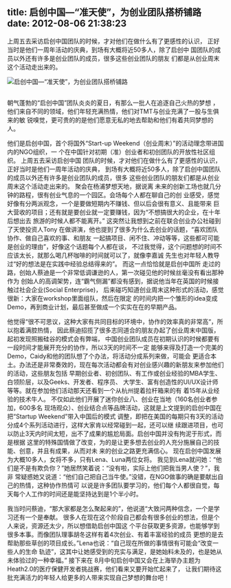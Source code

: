 title: 启创中国—“准天使”，为创业团队搭桥铺路
date: 2012-08-06 21:38:23
---

上周五去采访启创中国团队的时候，才对他们在做什么有了更感性的认识，
正好当时是他们一周年活动的庆典，到场有大概将近50多人，除了启创中
国团队的成员以外还有许多是创业团队的成员，很多这些创业团队的朋友
们都是从创业周末这个活动走出来的。

<img title="启创中国—“准天使”，为创业团队搭桥铺路" src="http://www.teambition.com/download/51594cc9e8cf147e7dc1fe8e"/>

##

朝气蓬勃的“启创中国”团队炎炎的夏日，有那么一批人在追逐自己火热的梦想
，他们来自不同的领域，他们年轻充满热情，他们对TMT与创业充满了一股与生俱来的敏
锐嗅觉，更可贵的的是他们愿意无私的地去帮助和他们有着共同梦想的人。

他们是启创中国，首个将国外“Start-up Weekend（创业周末）”的活动理念带进国内的NGO组织，一
个在中国针对初期（准）创业者和初创团队的开放性社区组织。  上周五去采访启创中国
团队的时候，才对他们在做什么有了更感性的认识，正好当时是他们一周年活动的庆典，
到场有大概将近50多人，除了启创中国团队的成员以外还有许多是创业团队的成员，很多
这些创业团队的朋友们都是从创业周末这个活动走出来的。  聚会在杨浦梦想天地，据说离
未来的创新工场也就几分钟的路程，很有创业气息的一个园区。会场每个人都在聊自己的创
业感受，感觉好像有分两派观念，一个是要做短期内不赚钱、但以后会很有意义、且能带来
巨大营收的项目；还有就是要创业就一定要赚钱，因为“不想搞很大的企业，在十年后想出去
旅游的时候人都不能离开。”  这突然让我想到之前在联合创业办公社碰到了天使投资人Tony
在做讲演，他也提到了很多为什么去创业的话题，“喜欢团队协作、做自己喜欢的事、和朋友
一起搞项目、闲不住、冲动等等，这些都可可能是创业的理由”，好像这个话题每个人都在谈，
不过我觉得，这个问题想的时间不应该太长，就那么喝几杯咖啡的时间就可以了，就像李嘉诚
先生也对年轻人教导过“好的想法是在实践中经验总结得来的”。  而这一点恰恰就是启创中国所
走过的路，创始人蔡迪是一个非常低调谦逊的人，第一次碰见他的时候丝毫没有看出那种作为
创始人的高调架势，连“霸气侧漏”都没有感到，据说他当年在英国的时候接触过社会企业(Social Enterprise)，
后来碰巧知道创业周末这种形式的活动，感觉很新：大家在workshop里面组队，然后在限定
的时间内把一个雏形的idea变成Demo，再到商业计划，最后甚至做成一个实实在在的早期产品。

他觉得“很不可思议，这种大家有共同目标的环境中，协作的效率真的非常高“，所以抱着满腔热情，
因此蔡迪招揽了很多志同道合的朋友办起了创业周末中国版，起初发现照搬硅谷的模式会有弊端，
中国创业团队成员在初期认识的时候都要有一段时间才能展开充分的协作，所以3天的时间不一定
能够来得及打造一个完美的Demo，Caidy和他的团队想了个办法，将活动分成系列来做，可能会
更适合本土。办法还是非常奏效的，现在每次活动都会有对创业感兴趣的新朋友来参加他们的活动，这些朋友包括
早期创业者、初创团队、有工作或创业经验的MBA学生、白领阶层，以及Geeks、开发者、程序员、
大学生、富有创造性的UI/UX设计师等等。就在参加他们活动那天还看到一个从杭州提着拉杆箱来的有
着15年从业经验的技术牛人。  不仅如此他们开展了迷你创业八、创业在当地（160名创业者参加，600多名
现场观众）、创业结合点等品牌活动，这就是上文提到的启创中国在把“Startup Weekend”带入中国后的模式
调整，即把在美国的每期只有3天的活动分成4个系列活动进行，这样大家肯以经常碰到一起，还可以继
续跟进项目，也可以防止3天内时间太短，出不了成果的尴尬局面。启创中国并没有拘泥于形式，而是根据
这里的特殊国情做了改变，为的是让更多想去创业的人充分施展自己的技能、创意，并且有成果，从而对未
来的创业之路更充满信心。  现在启创中国发展为大概10多人，女将不多，只有Lena、Luna两位女将。
我见到Lena就问她：“他们是不是有欺负你？”她居然笑着说：“没有啦，实际上他们把我当男人使？”，我非
常疑惑她又说道：“他们自己把自己当牛使。”没错，在NGO做事的确是要献出自己的热情，这种协作热情可
以说是许多团队要学习的，他们每个人都很自觉，每天每个人工作的时间还是能坚持达到是1个半小时。

我当时问蔡迪，“那大家都是怎么聚起来的”，他说道“大致问两种信念，一个是学习还有一个是奉献。
很多人在现在这个阶段自己都会有很多创业的想法，但是个人来说，资源还太少，所以想借助启创中国这
个平台获取更多资源，也能够学到很多本事。而像团队理事胡冬这样有着4次创业、有着丰富经验的成员
更想的是去帮助那些草创的项目成长。”Lena也说：“自己现在所做的事情很有可能会“改变一些人的生命
轨迹”，这其中让她感受到的充实与满足，是她始料未及的，也是她从未体验过的一种幸福。”  接下来在
8月中旬启创中国又会在上海举办主题为Heath2.0的医疗保健开发者挑战赛，他们看来又要开始忙起来了，
让我们期待这批充满活力的年轻人给更多的人带来实现自己梦想的舞台吧！